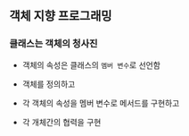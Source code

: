 ## 객체 지향 프로그래밍

### 클래스는 객체의 청사진

- 객체의 속성은 클래스의 `멤버 변수`로 선언함

- 객체를 정의하고
- 각 객체의 속성을 멤버 변수로 메서드를 구현하고
- 각 개체간의 협력을 구현